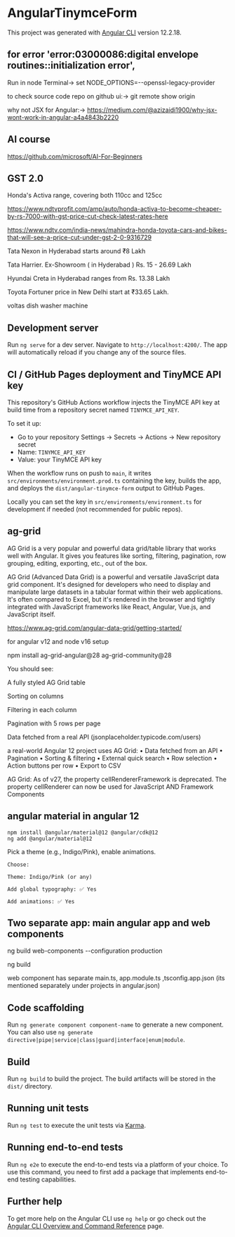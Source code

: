 # AngularTinymceForm

This project was generated with [Angular CLI](https://github.com/angular/angular-cli) version 12.2.18.

## for error 'error:03000086:digital envelope routines::initialization error',

Run in node Terminal-> set NODE_OPTIONS=--openssl-legacy-provider

to check source code repo on github ui:-> git remote show origin

why not JSX for Angular:-> https://medium.com/@azizaidi1900/why-jsx-wont-work-in-angular-a4a4843b2220

## AI course
https://github.com/microsoft/AI-For-Beginners


## GST 2.0
Honda's Activa range, covering both 110cc and 125cc 

https://www.ndtvprofit.com/amp/auto/honda-activa-to-become-cheaper-by-rs-7000-with-gst-price-cut-check-latest-rates-here

https://www.ndtv.com/india-news/mahindra-honda-toyota-cars-and-bikes-that-will-see-a-price-cut-under-gst-2-0-9316729


Tata Nexon in Hyderabad starts around ₹8 Lakh

Tata Harrier. Ex-Showroom ( in Hyderabad ) Rs. 15 - 26.69 Lakh

Hyundai Creta in Hyderabad ranges from Rs. 13.38 Lakh

Toyota Fortuner price in New Delhi start at ₹33.65 Lakh.

voltas dish washer machine

## Development server

Run `ng serve` for a dev server. Navigate to `http://localhost:4200/`. The app will automatically reload if you change any of the source files.

## CI / GitHub Pages deployment and TinyMCE API key

This repository's GitHub Actions workflow injects the TinyMCE API key at build time from a repository secret named `TINYMCE_API_KEY`.

To set it up:

- Go to your repository Settings -> Secrets -> Actions -> New repository secret
- Name: `TINYMCE_API_KEY`
- Value: your TinyMCE API key

When the workflow runs on push to `main`, it writes `src/environments/environment.prod.ts` containing the key, builds the app, and deploys the `dist/angular-tinymce-form` output to GitHub Pages.

Locally you can set the key in `src/environments/environment.ts` for development if needed (not recommended for public repos).

## ag-grid
AG Grid is a very popular and powerful data grid/table library that works well with Angular. It gives you features like sorting, filtering, pagination, row grouping, editing, exporting, etc., out of the box.

AG Grid (Advanced Data Grid) is a powerful and versatile JavaScript data grid component. It's designed for developers who need to display and manipulate large datasets in a tabular format within their web applications. It's often compared to Excel, but it's rendered in the browser and tightly integrated with JavaScript frameworks like React, Angular, Vue.js, and JavaScript itself.

https://www.ag-grid.com/angular-data-grid/getting-started/

for angular v12 and node v16 setup

npm install ag-grid-angular@28 ag-grid-community@28

You should see:

A fully styled AG Grid table

Sorting on columns

Filtering in each column

Pagination with 5 rows per page

Data fetched from a real API (jsonplaceholder.typicode.com/users)

a real-world Angular 12 project uses AG Grid:
•	Data fetched from an API
•	Pagination
•	Sorting & filtering
•	External quick search
•	Row selection
•	Action buttons per row
•	Export to CSV

AG Grid: As of v27, the property cellRendererFramework is deprecated. The property cellRenderer can now be used for JavaScript AND Framework Components

## angular material in angular 12
```
npm install @angular/material@12 @angular/cdk@12
ng add @angular/material@12
```
Pick a theme (e.g., Indigo/Pink), enable animations.
```
Choose:

Theme: Indigo/Pink (or any)

Add global typography: ✅ Yes

Add animations: ✅ Yes
```
## Two separate app: main angular app and web components

ng build web-components --configuration production

ng build

web component has separate main.ts, app.module.ts ,tsconfig.app.json (its mentioned separately under projects in angular.json)
## Code scaffolding

Run `ng generate component component-name` to generate a new component. You can also use `ng generate directive|pipe|service|class|guard|interface|enum|module`.

## Build

Run `ng build` to build the project. The build artifacts will be stored in the `dist/` directory.

## Running unit tests

Run `ng test` to execute the unit tests via [Karma](https://karma-runner.github.io).

## Running end-to-end tests

Run `ng e2e` to execute the end-to-end tests via a platform of your choice. To use this command, you need to first add a package that implements end-to-end testing capabilities.

## Further help

To get more help on the Angular CLI use `ng help` or go check out the [Angular CLI Overview and Command Reference](https://angular.io/cli) page.
